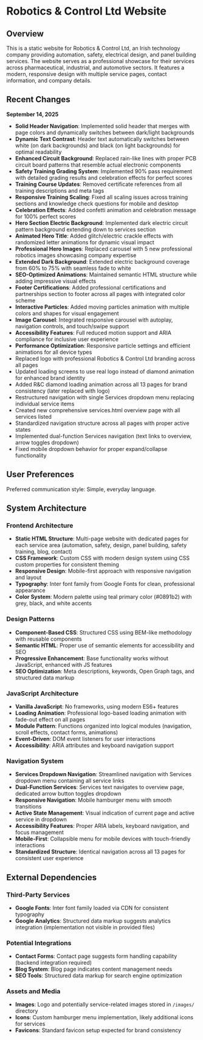 # Robotics & Control Ltd Website

## Overview

This is a static website for Robotics & Control Ltd, an Irish technology company providing automation, safety, electrical design, and panel building services. The website serves as a professional showcase for their services across pharmaceutical, industrial, and automotive sectors. It features a modern, responsive design with multiple service pages, contact information, and company details.

## Recent Changes

**September 14, 2025**
- **Solid Header Navigation**: Implemented solid header that merges with page colors and dynamically switches between dark/light backgrounds
- **Dynamic Text Contrast**: Header text automatically switches between white (on dark backgrounds) and black (on light backgrounds) for optimal readability
- **Enhanced Circuit Background**: Replaced rain-like lines with proper PCB circuit board patterns that resemble actual electronic components
- **Safety Training Grading System**: Implemented 90% pass requirement with detailed grading results and celebration effects for perfect scores
- **Training Course Updates**: Removed certificate references from all training descriptions and meta tags
- **Responsive Training Scaling**: Fixed all scaling issues across training sections and knowledge check questions for mobile and desktop
- **Celebration Effects**: Added confetti animation and celebration message for 100% perfect scores
- **Hero Section Electric Background**: Implemented dark electric circuit pattern background extending down to services section
- **Animated Hero Title**: Added glitch/electric crackle effects with randomized letter animations for dynamic visual impact
- **Professional Hero Images**: Replaced carousel with 5 new professional robotics images showcasing company expertise
- **Extended Dark Background**: Extended electric background coverage from 60% to 75% with seamless fade to white
- **SEO-Optimized Animations**: Maintained semantic HTML structure while adding impressive visual effects
- **Footer Certifications**: Added professional certifications and partnerships section to footer across all pages with integrated color scheme
- **Interactive Particles**: Added moving particles animation with multiple colors and shapes for visual engagement
- **Image Carousel**: Integrated responsive carousel with autoplay, navigation controls, and touch/swipe support
- **Accessibility Features**: Full reduced motion support and ARIA compliance for inclusive user experience
- **Performance Optimization**: Responsive particle settings and efficient animations for all device types
- Replaced logo with professional Robotics & Control Ltd branding across all pages
- Updated loading screens to use real logo instead of diamond animation for enhanced brand identity
- Added R&C diamond loading animation across all 13 pages for brand consistency (later replaced with logo)
- Restructured navigation with single Services dropdown menu replacing individual service items
- Created new comprehensive services.html overview page with all services listed
- Standardized navigation structure across all pages with proper active states
- Implemented dual-function Services navigation (text links to overview, arrow toggles dropdown)
- Fixed mobile dropdown behavior for proper expand/collapse functionality

## User Preferences

Preferred communication style: Simple, everyday language.

## System Architecture

### Frontend Architecture
- **Static HTML Structure**: Multi-page website with dedicated pages for each service area (automation, safety, design, panel building, safety training, blog, contact)
- **CSS Framework**: Custom CSS with modern design system using CSS custom properties for consistent theming
- **Responsive Design**: Mobile-first approach with responsive navigation and layout
- **Typography**: Inter font family from Google Fonts for clean, professional appearance
- **Color System**: Modern palette using teal primary color (#0891b2) with grey, black, and white accents

### Design Patterns
- **Component-Based CSS**: Structured CSS using BEM-like methodology with reusable components
- **Semantic HTML**: Proper use of semantic elements for accessibility and SEO
- **Progressive Enhancement**: Base functionality works without JavaScript, enhanced with JS features
- **SEO Optimization**: Meta descriptions, keywords, Open Graph tags, and structured data markup

### JavaScript Architecture
- **Vanilla JavaScript**: No frameworks, using modern ES6+ features
- **Loading Animation**: Professional logo-based loading animation with fade-out effect on all pages
- **Module Pattern**: Functions organized into logical modules (navigation, scroll effects, contact forms, animations)
- **Event-Driven**: DOM event listeners for user interactions
- **Accessibility**: ARIA attributes and keyboard navigation support

### Navigation System
- **Services Dropdown Navigation**: Streamlined navigation with Services dropdown menu containing all service links
- **Dual-Function Services**: Services text navigates to overview page, dedicated arrow button toggles dropdown
- **Responsive Navigation**: Mobile hamburger menu with smooth transitions
- **Active State Management**: Visual indication of current page and active service in dropdown
- **Accessibility Features**: Proper ARIA labels, keyboard navigation, and focus management
- **Mobile-First**: Collapsible menu for mobile devices with touch-friendly interactions
- **Standardized Structure**: Identical navigation across all 13 pages for consistent user experience

## External Dependencies

### Third-Party Services
- **Google Fonts**: Inter font family loaded via CDN for consistent typography
- **Google Analytics**: Structured data markup suggests analytics integration (implementation not visible in provided files)

### Potential Integrations
- **Contact Forms**: Contact page suggests form handling capability (backend integration required)
- **Blog System**: Blog page indicates content management needs
- **SEO Tools**: Structured data markup for search engine optimization

### Assets and Media
- **Images**: Logo and potentially service-related images stored in `/images/` directory
- **Icons**: Custom hamburger menu implementation, likely additional icons for services
- **Favicons**: Standard favicon setup expected for brand consistency